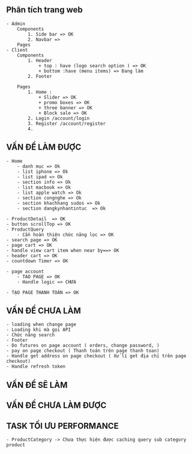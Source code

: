 ## Phân tích trang web

    - Admin
        Components
            1. Side bar => OK
            2. Navbar =>
        Pages
    - Client
        Components
            1. Header 
                + top : have (logo search option ) => OK
                + bottom :have (menu items) => Đang làm 
            2. Footer
            
        Pages
            1. Home :
                + Slider => OK
                + promo boxes => OK
                + three banner => OK
                + Block sale => OK
            2. Login /account/login
            3. Register /account/register
            4.


## VẤN ĐỀ LÀM ĐƯỢC
    - Home 
        - danh mục => Ok
        - list iphone => Ok
        - list ipad => Ok
        - section info => Ok
        - list macbook => Ok
        - list apple watch => Ok
        - section congnghe => Ok
        - section khachhang sudos => Ok
        - section dangkynhantintuc  => Ok

    - ProductDetail  => OK
    - button scrollTop => OK
    - ProductQuery
        - Cần hoàn thiện chức năng lọc => OK
    - search page => OK
    - page cart => OK
    - handle view cart item when near by==> OK
    - header cart => OK
    - countdown Timer => OK

    - page account 
        - TAO PAGE => OK
        - Handle logic => CHƯA

    - TẠO PAGE THANH TOÁN => OK


## VẤN ĐỀ CHƯA LÀM

    - loading when change page
    - Loading khi mà gọi API
    - Chức năng search
    - Footer
    - Do futures on page account ( orders, change password, )
    - pay on page checkout ( Thanh toán trên page thanh toan)
    - Handle get address on page checkout ( Xử lí get địa chỉ trên page checkout)
    - Handle refresh token
## VẤN ĐỀ SẼ LÀM    
## VẤN ĐỀ CHƯA LÀM ĐƯỢC
    

## TASK TỐI ƯU PERFORMANCE
    - ProductCategory -> Chưa thực hiện được caching query sub category product

